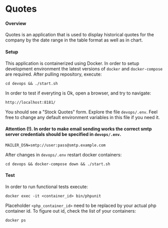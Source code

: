# Quotes
#### Overview
Quotes is an application that is used to display historical quotes for the company by the date range in the table format as well as in chart.
#### Setup
This application is containerized using Docker. In order to setup development environment the latest versions of `docker` and `docker-compose` are required. After pulling repository, execute:
```
cd devops && ./start.sh
```
In order to test if everyting is Ok, open a browser, and try to navigate:
```
http://localhost:8181/
```
You should see a "Stock Quotes" form.
Explore the file `devops/.env`. Feel free to change any default environment variables in this file if you need it.

#### Attention (!). In order to make email sending works the correct smtp server credentials should be specified in `devops/.env`.
```
MAILER_DSN=smtp://user:pass@smtp.example.com
```
After changes in `devops/.env` restart docker containers:
```
cd devops && docker-compose down && ./start.sh
```
#### Test
In order to run functional tests execute:
```
docker exec -it <container_id> bin/phpunit
```
Placeholder `<php_container_id>` need to be replaced by your actual php container id. To figure out id, check the list of your containers:
```
docker ps
```